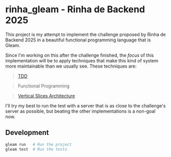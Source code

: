 # rinha_gleam - Rinha de Backend 2025

This project is my attempt to implement the challenge proposed by Rinha de Backend 2025 in a beautiful functional programming language that is Gleam.

Since I'm working on this after the challenge finished, the _focus_ of this implementation will be to apply techniques that make this kind of system more maintainable than we usually see. These techniques are:

> [TDD](https://tidyfirst.substack.com/p/canon-tdd)

> Functional Programming

> [Vertical Slices Architecture](https://www.youtube.com/watch?v=1PAGtLwOH4Y)

I'll try my best to run the test with a server that is as close to the challenge's server as possible, but beating the other implementations is a non-goal now.

## Development

```sh
gleam run   # Run the project
gleam test  # Run the tests
```
